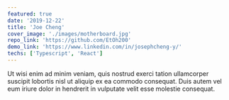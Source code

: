 ```yaml
---
featured: true
date: '2019-12-22'
title: 'Joe Cheng'
cover_image: './images/motherboard.jpg'
repo_link: 'https://github.com/EtOh200'
demo_link: 'https://www.linkedin.com/in/josephcheng-y/'
techs: ['Typescript', 'React']
---
```


Ut wisi enim ad minim veniam, quis nostrud exerci tation ullamcorper suscipit lobortis nisl ut aliquip ex ea commodo consequat. Duis autem vel eum iriure dolor in hendrerit in vulputate velit esse molestie consequat.

